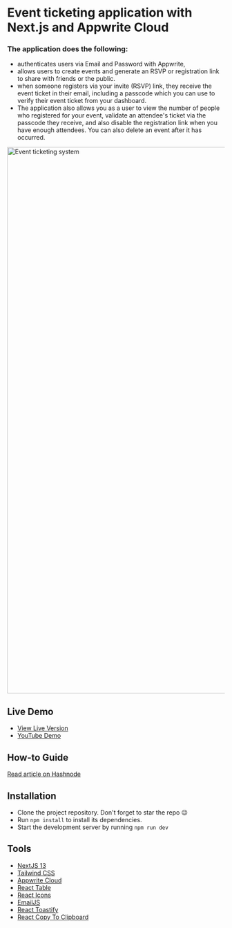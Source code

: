 # Event ticketing application with Next.js and Appwrite Cloud
### The application does the following: 
- authenticates users via Email and Password with Appwrite,
- allows users to create events and generate an RSVP or registration link to share with friends or the public.
- when someone registers via your invite (RSVP) link, they receive the event ticket in their email, including a passcode which you can use to verify their event ticket from your dashboard.
- The application also allows you as a user to view the number of people who registered for your event, validate an attendee's ticket via the passcode they receive, and also disable the registration link when you have enough attendees. You can also delete an event after it has occurred.

<img width="1264" alt="Event ticketing system" src="https://github.com/dha-stix/eventtiz/assets/67129211/c7282244-6b1c-49e0-918e-1bfc1097a26c">

## Live Demo
- [View Live Version](https://eventtiz-appwrite.vercel.app)
- [YouTube Demo](https://www.youtube.com/watch?v=xyjK1NVfPxI)


## How-to Guide
[Read article on Hashnode](https://beginnerfriendly.hashnode.dev/eventtiz-appwrite-and-hashnode-hackathon-submission)

## Installation
- Clone the project repository. Don't forget to star the repo 😉
- Run `npm install` to install its dependencies.
- Start the development server by running `npm run dev`

## Tools
- [NextJS 13](https://nextjs.org/docs)
- [Tailwind CSS](https://tailwindcss.com/)
- [Appwrite Cloud](https://appwrite.io)
- [React Table](https://react-table-v7.tanstack.com)
- [React Icons](https://react-icons.github.io/react-icons)
- [EmailJS](https://www.emailjs.com)
- [React Toastify](https://fkhadra.github.io/react-toastify/introduction)
- [React Copy To Clipboard](https://github.com/nkbt/react-copy-to-clipboard)
